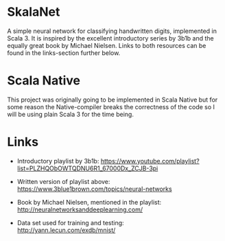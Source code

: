 # SkalaNet
A simple neural network for classifying handwritten digits, implemented in Scala 3. It is inspired by the excellent introductory series by 3b1b and the equally great book by Michael Nielsen. Links to both resources can be found in the links-section further below. 

# Scala Native
This project was originally going to be implemented in Scala Native but for some reason the Native-compiler breaks the correctness of the code so I will be using plain Scala 3 for the time being. 

# Links
- Introductory playlist by 3b1b: https://www.youtube.com/playlist?list=PLZHQObOWTQDNU6R1_67000Dx_ZCJB-3pi

- Written version of playlist above: https://www.3blue1brown.com/topics/neural-networks

- Book by Michael Nielsen, mentioned in the playlist: http://neuralnetworksanddeeplearning.com/

- Data set used for training and testing: http://yann.lecun.com/exdb/mnist/
